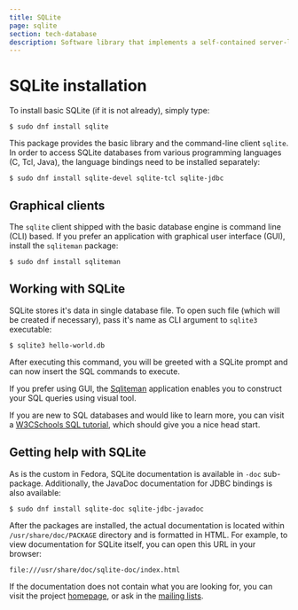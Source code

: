 ```yaml
---
title: SQLite
page: sqlite
section: tech-database
description: Software library that implements a self-contained server-less transactional SQL database engine.
---
```


# SQLite installation

To install basic SQLite (if it is not already), simply type:

```
$ sudo dnf install sqlite
```

This package provides the basic library and the command-line client `sqlite`. In
order to access SQLite databases from various programming languages (C, Tcl,
Java), the language bindings need to be installed separately:

```
$ sudo dnf install sqlite-devel sqlite-tcl sqlite-jdbc
```

## Graphical clients

The `sqlite` client shipped with the basic database engine is command line (CLI)
based. If you prefer an application with graphical user interface (GUI), install
the `sqliteman` package:

```
$ sudo dnf install sqliteman
```

## Working with SQLite

SQLite stores it's data in single database file. To open such file (which will
be created if necessary), pass it's name as CLI argument to `sqlite3`
executable:

```
$ sqlite3 hello-world.db
```

After executing this command, you will be greeted with a SQLite prompt and can
now insert the SQL commands to execute.

If you prefer using GUI, the [Sqliteman][sqliteman] application enables you to
construct your SQL queries using visual tool.

If you are new to SQL databases and would like to learn more, you can visit a
[W3CSchools SQL tutorial][sql-tut], which should give you a nice head start.

[sqliteman]: http://sqliteman.yarpen.cz/ "Sqliteman home page"
[sql-tut]:   http://www.w3schools.com/sql/default.asp "W3CSchools SQL Tutorial"

## Getting help with SQLite

As is the custom in Fedora, SQLite documentation is available in `-doc`
sub-package. Additionally, the JavaDoc documentation for JDBC bindings is also
available:

```
$ sudo dnf install sqlite-doc sqlite-jdbc-javadoc
```

After the packages are installed, the actual documentation is located within `/usr/share/doc/PACKAGE` directory and is formatted in HTML. For example, to view documentation for SQLite itself, you can open this URL in your browser:

```
file:///usr/share/doc/sqlite-doc/index.html
```

If the documentation does not contain what you are looking for, you can visit
the project [homepage][sqlite-home], or ask in the [mailing lists][sqlite-lists].

[sqlite-home]:  https://sqlite.org/ "SQLite home page"
[sqlite-lists]: http://mailinglists.sqlite.org/cgi-bin/mailman/listinfo/sqlite-users "SQLite mailing list for users"
